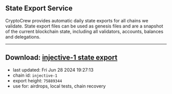 ## State Export Service
CryptoCrew provides automatic daily state exports for all chains we validate. State export files can be used as genesis files and are a snapshot of the current blockchain state, including all validators, accounts, balances and delegations.

---
**Download: [injective-1 state export](https://dl-eu2.ccvalidators.com/SERVICE/injective/injective-1_export_75889344.json)**
---

- last updated: Fri Jun 28 2024 19:27:13
- chain id: `injective-1`
- export height: `75889344`
- use for: airdrops, local tests, chain recovery
